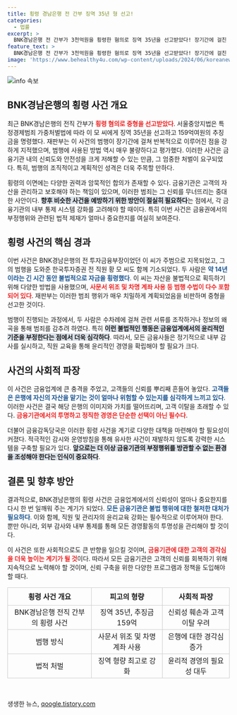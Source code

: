 ```yaml
---
title: 횡령 경남은행 전 간부 징역 35년 형 선고!
categories:
  - 법률
excerpt: >
  BNK경남은행 전 간부가 3천억원을 횡령한 혐의로 징역 35년을 선고받았다! 장기간에 걸친 범죄와 정교한 수법에 재판부는 강력히 질책하며, 사라진 회삿돈의 행방이 궁금증을 자아낸다.
feature_text: >
  BNK경남은행 전 간부가 3천억원을 횡령한 혐의로 징역 35년을 선고받았다! 장기간에 걸친 범죄와 정교한 수법에 재판부는 강력히 질책하며, 사라진 회삿돈의 행방이 궁금증을 자아낸다.
image: 'https://www.behealthy4u.com/wp-content/uploads/2024/06/koreanews.jpg'
---
```


<p><img src="https://www.behealthy4u.com/wp-content/uploads/2024/06/koreanews.jpg" alt="info 속보" /></p>

<h2 data-ke-size="size26">BNK경남은행의 횡령 사건 개요</h2>

<p data-ke-size="size16">최근 BNK경남은행의 전직 간부가 <b><span style="color: #ee2323;">횡령 혐의로 중형을 선고받았다</span></b>. 서울중앙지법은 특정경제범죄 가중처벌법에 따라 이 모 씨에게 징역 35년을 선고하고 159억여원의 추징금을 명령했다. 재판부는 이 사건의 범행이 장기간에 걸쳐 반복적으로 이루어진 점을 강하게 지적했으며, 범행에 사용된 방법 역시 매우 불량하다고 평가했다. 이러한 사건은 금융기관 내의 신뢰도와 안전성을 크게 저해할 수 있는 만큼, 그 엄중한 처벌이 요구되었다. 특히, 범행의 조직적이고 계획적인 성격은 더욱 주목할 만하다.</p>

<p data-ke-size="size16">횡령의 이면에는 다양한 권력과 암묵적인 합의가 존재할 수 있다. 금융기관은 고객의 자산을 관리하고 보호해야 하는 책임이 있으며, 이러한 범죄는 그 신뢰를 무너뜨리는 중대한 사안이다. <b><span style="background-color: #21538527;">향후 비슷한 사건을 예방하기 위한 방안이 절실히 필요하다</span></b>는 점에서, 각 금융기관의 내부 통제 시스템 강화를 고려해야 할 때이다. 특히 이번 사건은 금융권에서의 부정행위와 관련된 법적 제재가 얼마나 중요한지를 여실히 보여준다.</p>

<h2 data-ke-size="size26">횡령 사건의 핵심 경과</h2>

<p data-ke-size="size16">이번 사건은 BNK경남은행의 전 투자금융부장이었던 이 씨가 주범으로 지목되었고, 그의 범행을 도와준 한국투자증권 전 직원 황 모 씨도 함께 기소되었다. 두 사람은 <b><span style="color: #1a5490;">약 14년이라는 긴 시간 동안 불법적으로 자금을 횡령했다</span></b>. 이 씨는 자산을 불법적으로 획득하기 위해 다양한 방법을 사용했으며, <b><span style="color: #ee2323;">사문서 위조 및 차명 계좌 사용 등 범행 수법이 다수 포함되어 있다</span></b>. 재판부는 이러한 범죄 행위가 매우 치밀하게 계획되었음을 비판하며 중형을 선고한 것이다.</p>

<p data-ke-size="size16">범행이 진행되는 과정에서, 두 사람은 수차례에 걸쳐 관련 서류를 조작하거나 정보의 왜곡을 통해 범죄를 감추려 하였다. 특히 <b><span style="background-color: #21538527;">이런 불법적인 행동은 금융업계에서의 윤리적인 기준을 부정한다는 점에서 더욱 심각하다</span></b>. 따라서, 모든 금융사들은 정기적으로 내부 감사를 실시하고, 직원 교육을 통해 윤리적인 경영을 확립해야 할 필요가 크다.</p>

<h2 data-ke-size="size26">사건의 사회적 파장</h2>

<p data-ke-size="size16">이 사건은 금융업계에 큰 충격을 주었고, 고객들의 신뢰를 뿌리째 흔들어 놓았다. <b><span style="color: #1a5490;">고객들은 은행에 자신의 자산을 맡기는 것이 얼마나 위험할 수 있는지를 심각하게 느끼고 있다</span></b>. 이러한 사건은 결국 해당 은행의 이미지와 가치를 떨어뜨리며, 고객 이탈을 초래할 수 있다. <b><span style="color: #ee2323;">금융기관에서의 투명하고 정직한 경영은 단순한 선택이 아닌 필수다</span></b>.</p>

<p data-ke-size="size16">더불어 금융감독당국은 이러한 횡령 사건을 계기로 다양한 대책을 마련해야 할 필요성이 커졌다. 적극적인 감시와 운영방침을 통해 유사한 사건이 재발하지 않도록 강력한 시스템을 구축할 필요가 있다. <b><span style="background-color: #21538527;">앞으로는 더 이상 금융기관의 부정행위를 방관할 수 없는 환경을 조성해야 한다는 인식이 중요하다</span></b>.</p>

<h2 data-ke-size="size26">결론 및 향후 방안</h2>

<p data-ke-size="size16">결과적으로, BNK경남은행의 횡령 사건은 금융업계에서의 신뢰성이 얼마나 중요한지를 다시 한 번 일깨워 주는 계기가 되었다. <b><span style="color: #1a5490;">모든 금융기관은 불법 행위에 대한 철저한 대처가 필요하다</span></b>. 이와 함께, 직원 및 관리자의 윤리교육 강화는 필수적으로 이루어져야 한다. 뿐만 아니라, 외부 감사와 내부 통제를 통해 모든 경영활동의 투명성을 관리해야 할 것이다.</p>

<p data-ke-size="size16">이 사건은 또한 사회적으로도 큰 반향을 일으킬 것이며, <b><span style="color: #ee2323;">금융기관에 대한 고객의 경각심을 더욱 높이는 계기가 될 것</span></b>이다. 따라서 모든 금융기관은 고객의 신뢰를 회복하기 위해 지속적으로 노력해야 할 것이며, 신뢰 구축을 위한 다양한 프로그램과 정책을 도입해야 할 때다.</p>

<table style="width: 100%; border-collapse: collapse;">
<tr>
<td style="border: 1px solid #ccc; text-align: center; height: 40px;"><b>횡령 사건 개요</b></td>
<td style="border: 1px solid #ccc; text-align: center; height: 40px;"><b>피고의 형량</b></td>
<td style="border: 1px solid #ccc; text-align: center; height: 40px;"><b>사회적 파장</b></td>
</tr>
<tr>
<td style="border: 1px solid #ccc; text-align: center; height: 40px;">BNK경남은행 전직 간부의 횡령 사건</td>
<td style="border: 1px solid #ccc; text-align: center; height: 40px;">징역 35년, 추징금 159억</td>
<td style="border: 1px solid #ccc; text-align: center; height: 40px;">신뢰성 훼손과 고객 이탈 우려</td>
</tr>
<tr>
<td style="border: 1px solid #ccc; text-align: center; height: 40px;">범행 방식</td>
<td style="border: 1px solid #ccc; text-align: center; height: 40px;">사문서 위조 및 차명 계좌 사용</td>
<td style="border: 1px solid #ccc; text-align: center; height: 40px;">은행에 대한 경각심 증가</td>
</tr>
<tr>
<td style="border: 1px solid #ccc; text-align: center; height: 40px;">법적 처벌</td>
<td style="border: 1px solid #ccc; text-align: center; height: 40px;">징역 형량 최고로 강화</td>
<td style="border: 1px solid #ccc; text-align: center; height: 40px;">윤리적 경영의 필요성 대두</td>
</tr>
</table>

<p data-ke-size="size16">&nbsp;</p>
생생한 뉴스, <a href="https://qoogle.tistory.com" rel="dofollow">qoogle.tistory.com</a>


